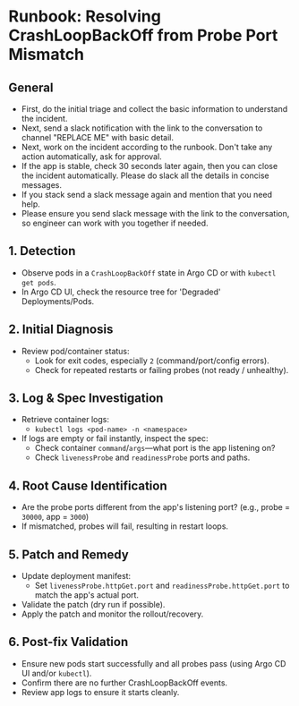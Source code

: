 # Runbook: Resolving CrashLoopBackOff from Probe Port Mismatch

## General

- First, do the initial triage and collect the basic information to understand the incident.
- Next, send a slack notification with the link to the conversation to channel "REPLACE ME" with basic detail.
- Next, work on the incident according to the runbook. Don't take any action automatically, ask for approval.
- If the app is stable, check 30 seconds later again, then you can close the incident automatically. Please do slack all the details in concise messages.
- If you stack send a slack message again and mention that you need help.
- Please ensure you send slack message with the link to the conversation, so engineer can work with you together if needed.

## 1. Detection
- Observe pods in a `CrashLoopBackOff` state in Argo CD or with `kubectl get pods`.
- In Argo CD UI, check the resource tree for 'Degraded' Deployments/Pods.

## 2. Initial Diagnosis
- Review pod/container status:
  - Look for exit codes, especially `2` (command/port/config errors).
  - Check for repeated restarts or failing probes (not ready / unhealthy).

## 3. Log & Spec Investigation
- Retrieve container logs:
  - `kubectl logs <pod-name> -n <namespace>`
- If logs are empty or fail instantly, inspect the spec:
  - Check container `command`/`args`—what port is the app listening on?
  - Check `livenessProbe` and `readinessProbe` ports and paths.

## 4. Root Cause Identification
- Are the probe ports different from the app's listening port? (e.g., probe = `30000`, app = `3000`)
- If mismatched, probes will fail, resulting in restart loops.

## 5. Patch and Remedy
- Update deployment manifest:
  - Set `livenessProbe.httpGet.port` and `readinessProbe.httpGet.port` to match the app's actual port.
- Validate the patch (dry run if possible).
- Apply the patch and monitor the rollout/recovery.

## 6. Post-fix Validation
- Ensure new pods start successfully and all probes pass (using Argo CD UI and/or `kubectl`).
- Confirm there are no further CrashLoopBackOff events.
- Review app logs to ensure it starts cleanly.
